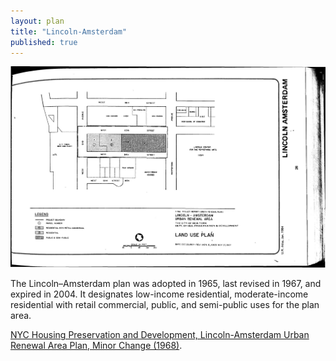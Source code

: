 ```yaml
---
layout: plan
title: "Lincoln-Amsterdam"
published: true
---
```


<!---![Atlantic Terminal, NYC Department of Housing Preservation and Development. Community Development Progress Report: 1968. Prepared and edited by Nathan Sobel. New York City, 1968.](Lincoln Amsterdam 1968.png)-->
![Lincoln-Amsterdam, NYC Department of Housing Preservation and Development. Atlas of Urban Renewal Project Areas in the City of New York. Prepared and edited by Nathan Sobel. New York City, 1984.](Lincoln-Amsterdam.jpg)

The Lincoln–Amsterdam plan was adopted in 1965, last revised in 1967, and expired in 2004. It designates low-income residential, moderate-income residential with retail commercial, public, and semi-public uses for the plan area.

[NYC Housing Preservation and Development, Lincoln-Amsterdam Urban Renewal Area Plan, Minor Change (1968)](https://www.nyc.gov/assets/hpd/downloads/pdfs/services/lincoln-amsterdam-urp-first-minor-change.pdf).
